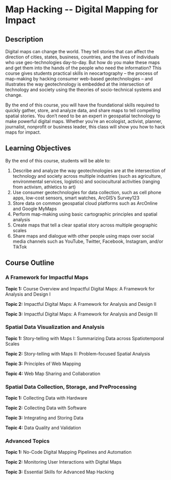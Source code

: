 # Map Hacking -- Digital Mapping for Impact

## Description

Digital maps can change the world. They tell stories that can affect the direction of cities, states, business, countries, and the lives of individuals who use geo-technologies day-to-day. But how do you make these maps and get them into the hands of the people who need the information? This course gives students practical skills in neocartography – the process of map-making by hacking consumer web-based geotechnologies – and illustrates the way geotechnology is embedded at the intersection of technology and society using the theories of socio-technical systems and change.

By the end of this course, you will have the foundational skills required to quickly gather, store, and analyze data, and share maps to tell compelling spatial stories. You don’t need to be an expert in geospatial technology to make powerful digital maps. Whether you’re an ecologist, activist, planner, journalist, nonprofit or business leader, this class will show you how to hack maps for impact.



## Learning Objectives

By the end of this course, students will be able to:
1.	Describe and analyze the way geotechnologies are at the intersection of technology and society across multiple industries (such as agriculture, environmental services, logistics) and sociocultural activities (ranging from activism, athletics to art)
2.	Use consumer geotechnologies for data collection, such as cell phone apps, low-cost sensors, smart watches, ArcGIS’s Survey123
3.	Store data on common geospatial cloud platforms such as ArcOnline and Google MyMaps
4.	Perform map-making using basic cartographic principles and spatial analysis
5.	Create maps that tell a clear spatial story across multiple geographic scales 
6.	Share maps and dialogue with other people using maps over social media channels such as YouTube, Twitter, Facebook, Instagram, and/or TikTok

## Course Outline

### A Framework for Impactful Maps
**Topic 1:** Course Overview and Impactful Digital Maps: A Framework for Analysis and Design I

**Topic 2:** Impactful Digital Maps: A Framework for Analysis and Design II

**Topic 3:** Impactful Digital Maps: A Framework for Analysis and Design III

### Spatial Data Visualization and Analysis
**Topic 1:** Story-telling with Maps I: Summarizing Data across Spatiotemporal Scales

**Topic 2:** Story-telling with Maps II: Problem-focused Spatial Analysis

**Topic 3:** Principles of Web Mapping

**Topic 4:** Web Map Sharing and Collaboration

### Spatial Data Collection, Storage, and PreProcessing
**Topic 1:** Collecting Data with Hardware

**Topic 2:** Collecting Data with Software

**Topic 3:** Integrating and Storing Data

**Topic 4:** Data Quality and Validation

### Advanced Topics
**Topic 1:** No-Code Digital Mapping Pipelines and Automation

**Topic 2:** Monitoring User Interactions with Digital Maps

**Topic 3:** Essential Skills for Advanced Map Hacking

